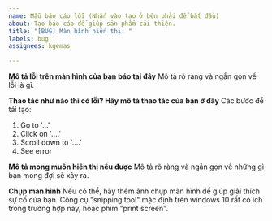 ```yaml
---
name: Mẫu báo cáo lỗi (Nhấn vào tạo ở bên phải để bắt đầu)
about: Tạo báo cáo để giúp sản phẩm cải thiện.
title: "[BUG] Màn hình hiển thị: "
labels: bug
assignees: kgemas

---
```


**Mô tả lỗi trên màn hình của bạn báo tại đây**
Mô tả rõ ràng và ngắn gọn về lỗi là gì.

**Thao tác như nào thì có lỗi? Hãy mô tả thao tác của bạn ở đây**
Các bước để tái tạo:
1. Go to '...'
2. Click on '....'
3. Scroll down to '....'
4. See error

**Mô tả mong muốn hiển thị nếu được**
Mô tả rõ ràng và ngắn gọn về những gì bạn mong đợi sẽ xảy ra.

**Chụp màn hình**
Nếu có thể, hãy thêm ảnh chụp màn hình để giúp giải thích sự cố của bạn.
Công cụ "snipping tool" mặc định trên windows 10 rất có ích trong trường hợp này, hoặc phím "print screen".
